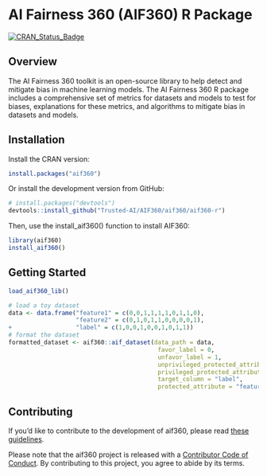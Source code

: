 
<!-- README.md is generated from README.Rmd. Please edit that file -->

# AI Fairness 360 (AIF360) R Package

<!-- badges: start -->

[![CRAN\_Status\_Badge](http://www.r-pkg.org/badges/version/aif360)](https://cran.r-project.org/package=aif360)
<!-- badges: end -->

## Overview

The AI Fairness 360 toolkit is an open-source library to help detect and
mitigate bias in machine learning models. The AI Fairness 360 R package
includes a comprehensive set of metrics for datasets and models to test
for biases, explanations for these metrics, and algorithms to mitigate
bias in datasets and models.

## Installation

Install the CRAN version:

``` r
install.packages("aif360")
```

Or install the development version from GitHub:

``` r
# install.packages("devtools")
devtools::install_github("Trusted-AI/AIF360/aif360/aif360-r")
```

Then, use the install\_aif360() function to install AIF360:

``` r
library(aif360)
install_aif360()
```

## Getting Started

``` r
load_aif360_lib()
```

``` r
# load a toy dataset
data <- data.frame("feature1" = c(0,0,1,1,1,1,0,1,1,0),
                   "feature2" = c(0,1,0,1,1,0,0,0,0,1),
+                  "label" = c(1,0,0,1,0,0,1,0,1,1))
# format the dataset
formatted_dataset <- aif360::aif_dataset(data_path = data,
                                          favor_label = 0,
                                          unfavor_label = 1,
                                          unprivileged_protected_attribute = 0,
                                          privileged_protected_attribute = 1,
                                          target_column = "label",
                                          protected_attribute = "feature1")
```

## Contributing

If you’d like to contribute to the development of aif360, please read
[these guidelines](CONTRIBUTING.md).

Please note that the aif360 project is released with a [Contributor Code
of Conduct](CODEOFCONDUCT.md). By contributing to this project, you
agree to abide by its terms.
